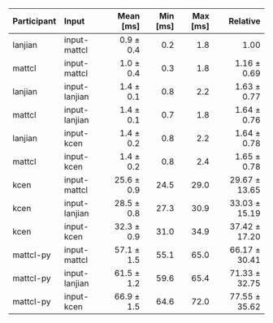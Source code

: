 | Participant | Input | Mean [ms] | Min [ms] | Max [ms] | Relative |
|:---|:---|---:|---:|---:|---:|
| lanjian | input-mattcl | 0.9 ± 0.4 | 0.2 | 1.8 | 1.00 |
| mattcl | input-mattcl | 1.0 ± 0.4 | 0.3 | 1.8 | 1.16 ± 0.69 |
| lanjian | input-lanjian | 1.4 ± 0.1 | 0.8 | 2.2 | 1.63 ± 0.77 |
| mattcl | input-lanjian | 1.4 ± 0.1 | 0.7 | 1.8 | 1.64 ± 0.76 |
| lanjian | input-kcen | 1.4 ± 0.2 | 0.8 | 2.2 | 1.64 ± 0.78 |
| mattcl | input-kcen | 1.4 ± 0.2 | 0.8 | 2.4 | 1.65 ± 0.78 |
| kcen | input-mattcl | 25.6 ± 0.9 | 24.5 | 29.0 | 29.67 ± 13.65 |
| kcen | input-lanjian | 28.5 ± 0.8 | 27.3 | 30.9 | 33.03 ± 15.19 |
| kcen | input-kcen | 32.3 ± 0.9 | 31.0 | 34.9 | 37.42 ± 17.20 |
| mattcl-py | input-mattcl | 57.1 ± 1.5 | 55.1 | 65.0 | 66.17 ± 30.41 |
| mattcl-py | input-lanjian | 61.5 ± 1.2 | 59.6 | 65.4 | 71.33 ± 32.75 |
| mattcl-py | input-kcen | 66.9 ± 1.5 | 64.6 | 72.0 | 77.55 ± 35.62 |
